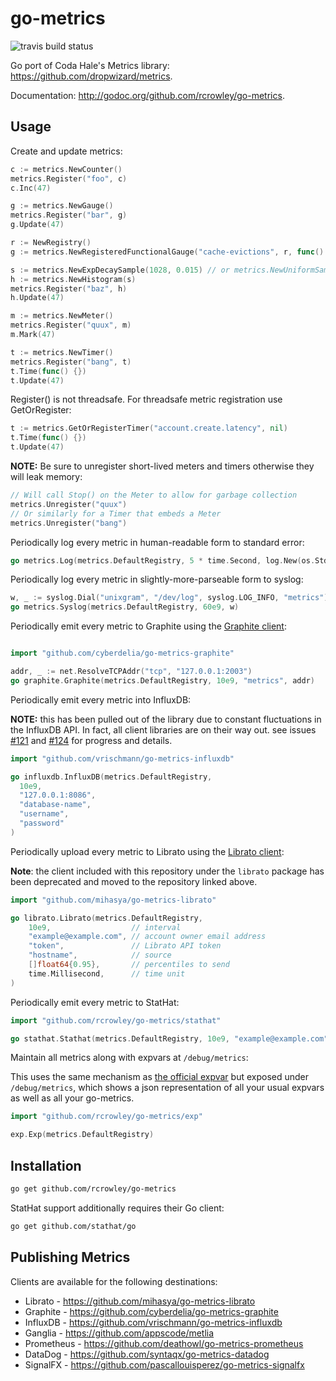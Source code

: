 go-metrics
==========

![travis build status](https://travis-ci.org/rcrowley/go-metrics.svg?branch=master)

Go port of Coda Hale's Metrics library: <https://github.com/dropwizard/metrics>.

Documentation: <http://godoc.org/github.com/rcrowley/go-metrics>.

Usage
-----

Create and update metrics:

```go
c := metrics.NewCounter()
metrics.Register("foo", c)
c.Inc(47)

g := metrics.NewGauge()
metrics.Register("bar", g)
g.Update(47)

r := NewRegistry()
g := metrics.NewRegisteredFunctionalGauge("cache-evictions", r, func() int64 { return cache.getEvictionsCount() })

s := metrics.NewExpDecaySample(1028, 0.015) // or metrics.NewUniformSample(1028)
h := metrics.NewHistogram(s)
metrics.Register("baz", h)
h.Update(47)

m := metrics.NewMeter()
metrics.Register("quux", m)
m.Mark(47)

t := metrics.NewTimer()
metrics.Register("bang", t)
t.Time(func() {})
t.Update(47)
```

Register() is not threadsafe. For threadsafe metric registration use
GetOrRegister:

```go
t := metrics.GetOrRegisterTimer("account.create.latency", nil)
t.Time(func() {})
t.Update(47)
```

**NOTE:** Be sure to unregister short-lived meters and timers otherwise they will
leak memory:

```go
// Will call Stop() on the Meter to allow for garbage collection
metrics.Unregister("quux")
// Or similarly for a Timer that embeds a Meter
metrics.Unregister("bang")
```

Periodically log every metric in human-readable form to standard error:

```go
go metrics.Log(metrics.DefaultRegistry, 5 * time.Second, log.New(os.Stderr, "metrics: ", log.Lmicroseconds))
```

Periodically log every metric in slightly-more-parseable form to syslog:

```go
w, _ := syslog.Dial("unixgram", "/dev/log", syslog.LOG_INFO, "metrics")
go metrics.Syslog(metrics.DefaultRegistry, 60e9, w)
```

Periodically emit every metric to Graphite using the [Graphite client](https://github.com/cyberdelia/go-metrics-graphite):

```go

import "github.com/cyberdelia/go-metrics-graphite"

addr, _ := net.ResolveTCPAddr("tcp", "127.0.0.1:2003")
go graphite.Graphite(metrics.DefaultRegistry, 10e9, "metrics", addr)
```

Periodically emit every metric into InfluxDB:

**NOTE:** this has been pulled out of the library due to constant fluctuations
in the InfluxDB API. In fact, all client libraries are on their way out. see
issues [#121](https://github.com/rcrowley/go-metrics/issues/121) and
[#124](https://github.com/rcrowley/go-metrics/issues/124) for progress and details.

```go
import "github.com/vrischmann/go-metrics-influxdb"

go influxdb.InfluxDB(metrics.DefaultRegistry,
  10e9, 
  "127.0.0.1:8086", 
  "database-name", 
  "username", 
  "password"
)
```

Periodically upload every metric to Librato using the [Librato client](https://github.com/mihasya/go-metrics-librato):

**Note**: the client included with this repository under the `librato` package
has been deprecated and moved to the repository linked above.

```go
import "github.com/mihasya/go-metrics-librato"

go librato.Librato(metrics.DefaultRegistry,
    10e9,                  // interval
    "example@example.com", // account owner email address
    "token",               // Librato API token
    "hostname",            // source
    []float64{0.95},       // percentiles to send
    time.Millisecond,      // time unit
)
```

Periodically emit every metric to StatHat:

```go
import "github.com/rcrowley/go-metrics/stathat"

go stathat.Stathat(metrics.DefaultRegistry, 10e9, "example@example.com")
```

Maintain all metrics along with expvars at `/debug/metrics`:

This uses the same mechanism as [the official expvar](http://golang.org/pkg/expvar/)
but exposed under `/debug/metrics`, which shows a json representation of all your usual expvars
as well as all your go-metrics.


```go
import "github.com/rcrowley/go-metrics/exp"

exp.Exp(metrics.DefaultRegistry)
```

Installation
------------

```sh
go get github.com/rcrowley/go-metrics
```

StatHat support additionally requires their Go client:

```sh
go get github.com/stathat/go
```

Publishing Metrics
------------------

Clients are available for the following destinations:

* Librato - https://github.com/mihasya/go-metrics-librato
* Graphite - https://github.com/cyberdelia/go-metrics-graphite
* InfluxDB - https://github.com/vrischmann/go-metrics-influxdb
* Ganglia - https://github.com/appscode/metlia
* Prometheus - https://github.com/deathowl/go-metrics-prometheus
* DataDog - https://github.com/syntaqx/go-metrics-datadog
* SignalFX - https://github.com/pascallouisperez/go-metrics-signalfx
